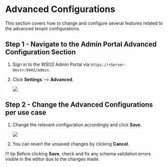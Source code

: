 # Advanced Configurations

This section covers how to change and configure several features related to the advanced tenant configurations.

## Step 1 - Navigate to the Admin Portal Advanced Configuration Section

1.  Sign in to the WSO2 Admin Portal via `https://<Server-Host>:9443/admin`.
2.  Click **Settings** --> **Advanced**.

    <a href="{{base_path}}/assets/img/administer/advanced-config-browse.png"><img src="{{base_path}}/assets/img/administer/advanced-config-browse.png"/></a>
    
## Step 2 - Change the Advanced Configurations per use case

1. Change the relevant configuration accordingly and click **Save**.

    <a href="{{base_path}}/assets/img/administer/advanced-config-save.png"><img src="{{base_path}}/assets/img/administer/advanced-config-save.png"/></a>
    

2.  You can revert the unsaved changes by clicking **Cancel**.

!!! tip
    Before clicking **Save**, check and fix any schema validation errors visible in the editor due to the changes made.
